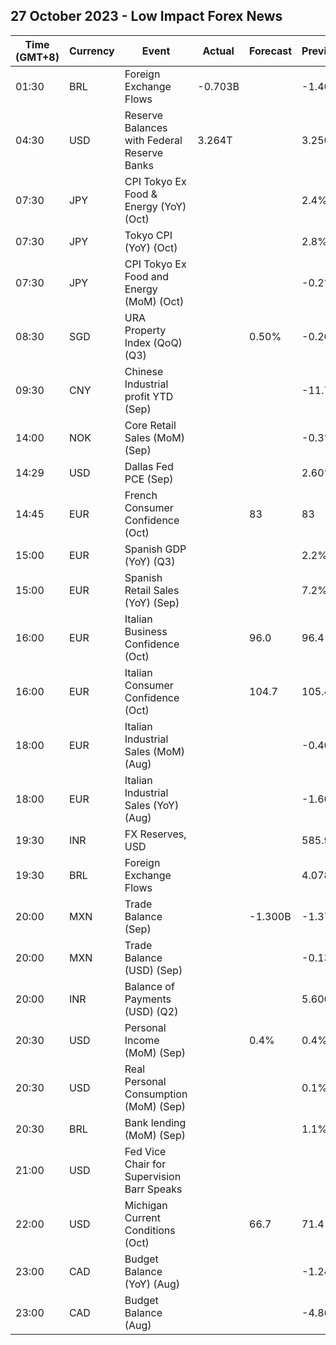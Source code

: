 ## 27 October 2023 - Low Impact Forex News

| Time (GMT+8) | Currency | Event | Actual | Forecast | Previous |
|------|----------|-------|--------|----------|----------|
| 01:30 | BRL | Foreign Exchange Flows | -0.703B |  | -1.468B |
| 04:30 | USD | Reserve Balances with Federal Reserve Banks | 3.264T |  | 3.250T |
| 07:30 | JPY | CPI Tokyo Ex Food & Energy (YoY) (Oct) |  |  | 2.4% |
| 07:30 | JPY | Tokyo CPI (YoY) (Oct) |  |  | 2.8% |
| 07:30 | JPY | CPI Tokyo Ex Food and Energy (MoM) (Oct) |  |  | -0.2% |
| 08:30 | SGD | URA Property Index (QoQ) (Q3) |  | 0.50% | -0.20% |
| 09:30 | CNY | Chinese Industrial profit YTD (Sep) |  |  | -11.7% |
| 14:00 | NOK | Core Retail Sales (MoM) (Sep) |  |  | -0.3% |
| 14:29 | USD | Dallas Fed PCE (Sep) |  |  | 2.60% |
| 14:45 | EUR | French Consumer Confidence (Oct) |  | 83 | 83 |
| 15:00 | EUR | Spanish GDP (YoY) (Q3) |  |  | 2.2% |
| 15:00 | EUR | Spanish Retail Sales (YoY) (Sep) |  |  | 7.2% |
| 16:00 | EUR | Italian Business Confidence (Oct) |  | 96.0 | 96.4 |
| 16:00 | EUR | Italian Consumer Confidence (Oct) |  | 104.7 | 105.4 |
| 18:00 | EUR | Italian Industrial Sales (MoM) (Aug) |  |  | -0.40% |
| 18:00 | EUR | Italian Industrial Sales (YoY) (Aug) |  |  | -1.60% |
| 19:30 | INR | FX Reserves, USD |  |  | 585.90B |
| 19:30 | BRL | Foreign Exchange Flows |  |  | 4.078B |
| 20:00 | MXN | Trade Balance (Sep) |  | -1.300B | -1.377B |
| 20:00 | MXN | Trade Balance (USD) (Sep) |  |  | -0.131B |
| 20:00 | INR | Balance of Payments (USD) (Q2) |  |  | 5.600B |
| 20:30 | USD | Personal Income (MoM) (Sep) |  | 0.4% | 0.4% |
| 20:30 | USD | Real Personal Consumption (MoM) (Sep) |  |  | 0.1% |
| 20:30 | BRL | Bank lending (MoM) (Sep) |  |  | 1.1% |
| 21:00 | USD | Fed Vice Chair for Supervision Barr Speaks |  |  |  |
| 22:00 | USD | Michigan Current Conditions (Oct) |  | 66.7 | 71.4 |
| 23:00 | CAD | Budget Balance (YoY) (Aug) |  |  | -1.24B |
| 23:00 | CAD | Budget Balance (Aug) |  |  | -4.86B |
